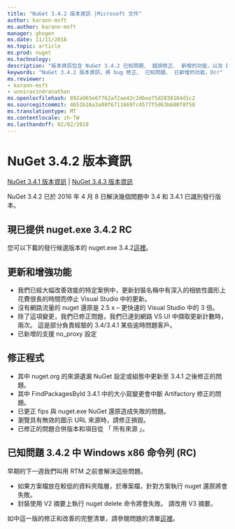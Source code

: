 ```yaml
---
title: "NuGet 3.4.2 版本資訊 |Microsoft 文件"
author: karann-msft
ms.author: karann-msft
manager: ghogen
ms.date: 11/11/2016
ms.topic: article
ms.prod: nuget
ms.technology: 
description: "版本資訊包含 NuGet 3.4.2 已知問題、 錯誤修正、 新增的功能，以及 Dcr。"
keywords: "NuGet 3.4.2 版本資訊，將 bug 修正、 已知問題、 已新增的功能，Dcr"
ms.reviewer:
- karann-msft
- unniravindranathan
ms.openlocfilehash: 892a965e67762af2ae42c2d6ee75d2838104d1c2
ms.sourcegitcommit: 4651b16a3a08f6711669fc4577f5d63b600f8f58
ms.translationtype: MT
ms.contentlocale: zh-TW
ms.lasthandoff: 02/02/2018
---
```

# <a name="nuget-342-release-notes"></a>NuGet 3.4.2 版本資訊

[NuGet 3.4.1 版本資訊](../release-notes/nuget-3.4.1.md) | [NuGet 3.4.3 版本資訊](../release-notes/nuget-3.4.3.md)

NuGet 3.4.2 已於 2016 年 4 月 8 日解決幾個問題中 3.4 和 3.4.1 已識別發行版本。

## <a name="nugetexe-342-rc-is-now-available"></a>現已提供 nuget.exe 3.4.2 RC

您可以下載的發行候選版本的 nuget.exe 3.4.2[這裡](https://dist.nuget.org/index.html)。

## <a name="updates-and-improvements"></a>更新和增強功能

* 我們已經大幅改善效能的特定案例中，更新封裝名稱中有深入的相依性圖形上花費很長的時間而停止 Visual Studio 中的更新。
* 沒有網路流量的 nuget 還原是 2.5 x – 更快速的 Visual Studio 中的 3 倍。
* 除了這項變更，我們已修正問題，我們已達到網路 VS UI 中擷取更新計數時，兩次。 這是部分負責經驗的 3.4/3.4.1 某些逾時問題客戶。
* 已新增的支援 no_proxy 設定

## <a name="fixes"></a>修正程式

* 其中 nuget.org 的來源遺漏 NuGet 設定或組態中更新至 3.4.1 之後修正的問題。
* 其中 FindPackagesById 3.4.1 中的大小寫變更會中斷 Artifactory 修正的問題。
* 已更正 fips 與 nuget.exe NuGet 還原造成失敗的問題。
* 瀏覽具有無效的圖示 URL 來源時，請修正損毀。
* 已修正的問題合併版本和項目從 「 所有來源 」。

## <a name="known-issues-in-342-windows-x86-commandline-rc"></a>已知問題 3.4.2 中 Windows x86 命令列 (RC)

早期的下一週我們叫用 RTM 之前會解決這些問題。

*  如果方案檔放在較低的資料夾階層，於專案檔，針對方案執行 nuget 還原將會失敗。
*  封裝使用 V2 摘要上執行 nuget delete 命令將會失敗。 請改用 V3 摘要。


如中這一版的修正和改善的完整清單，請參閱問題的清單[這裡](https://github.com/NuGet/Home/issues?utf8=%E2%9C%93&q=is%3Aissue+milestone%3A3.4.2++is%3Aclosed+)。
